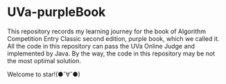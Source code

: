 # UVa-purpleBook
This repository records my learning journey for the book of Algorithm Competition Entry Classic second edition, purple book, which we called it. All the code in this repository can pass the UVa Online Judge and implemented by Java. By the way, the code in this repository may be not the most optimal solution.

Welcome to star!(●ˇ∀ˇ●)

